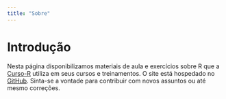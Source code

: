 ```yaml
---
title: "Sobre"
---
```


# Introdução

Nesta página disponibilizamos materiais de aula e exercícios sobre R que a [Curso-R](http://curso-r.com) utiliza em seus cursos e treinamentos. O site está hospedado no [GitHub](https://github.com/curso-r/material). Sinta-se a vontade para contribuir com novos assuntos ou até mesmo correções.


